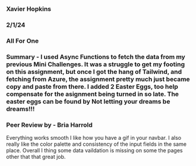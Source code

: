 ### Xavier Hopkins

### 2/1/24

### All For One

### Summary - I used Async Functions to fetch the data from my previous Mini Challenges. It was a struggle to get my footing on this assignment, but once I got the hang of Tailwind, and fetching from Azure, the assignment pretty much just became copy and paste from there. I added 2 Easter Eggs, too help compensate for the asignment being turned in so late. The easter eggs can be found by Not letting your dreams be dreams!!!

### Peer Review by - Bria Harrold
Everything works smooth I like how you have a gif in your navbar. I also really like the color palette and consistency of the input fields in the same place. Overall I thing some data vaildation is missing on some the pages other that that great job.
